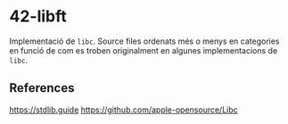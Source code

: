 # 42-libft
Implementació de `libc`. Source files ordenats més o menys en categories en funció de com es troben originalment en algunes implementacions de `libc`.  

## References
https://stdlib.guide
https://github.com/apple-opensource/Libc

